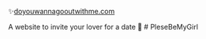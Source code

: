 ✨[doyouwannagooutwithme.com](http://doyouwannagooutwithme.com) 

A website to invite your lover for a date 🥰
#   P l e s e B e M y G i r l  
 